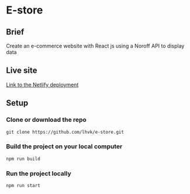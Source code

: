# E-store

## Brief

Create an e-commerce website with React js using a Noroff API to display data 

## Live site
[Link to the Netlify deployment](https://master--lhvk-e-store.netlify.app/)

## Setup

### Clone or download the repo
```
git clone https://github.com/lhvk/e-store.git
```


### Build the project on your local computer
```
npm run build
```

### Run the project locally
```
npm run start
```

